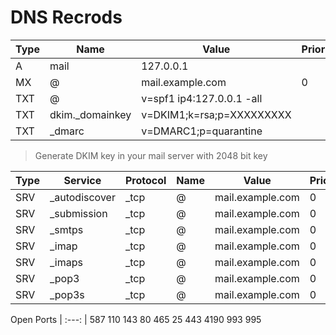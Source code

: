 # DNS Recrods

Type | Name | Value | Priority
---|---|---|---
A | mail | 127.0.0.1
MX | @ | mail.example.com | 0
TXT | @ | v=spf1 ip4:127.0.0.1 -all
TXT | dkim._domainkey | v=DKIM1;k=rsa;p=XXXXXXXXX
TXT | _dmarc | v=DMARC1;p=quarantine

> Generate DKIM key in your mail server with 2048 bit key

Type | Service | Protocol | Name | Value | Priority | Weight | Port
---|---|---|---|---|---|---|---
SRV | _autodiscover | _tcp | @ | mail.example.com | 0 | 1 | 443
SRV | _submission | _tcp | @ | mail.example.com | 0 | 1 | 587
SRV | _smtps | _tcp | @ | mail.example.com | 0 | 1 | 465
SRV | _imap | _tcp | @ | mail.example.com | 0 | 1 | 143
SRV | _imaps | _tcp | @ | mail.example.com | 0 | 1 | 993
SRV | _pop3 | _tcp | @ | mail.example.com | 0 | 1 | 110
SRV | _pop3s | _tcp | @ | mail.example.com | 0 | 1 | 995


Open Ports
| :---: |
587
110
143
80
465
25
443
4190
993
995

